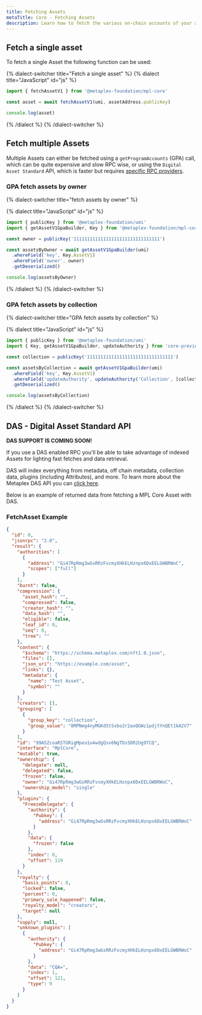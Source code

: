 ```yaml
---
title: Fetching Assets
metaTitle: Core - Fetching Assets
description: Learn how to fetch the various on-chain accounts of your assets on Core
---
```


## Fetch a single asset

To fetch a single Asset the following function can be used:

{% dialect-switcher title="Fetch a single asset" %}
{% dialect title="JavaScript" id="js" %}

```ts
import { fetchAssetV1 } from '@metaplex-foundation/mpl-core'

const asset = await fetchAssetV1(umi, assetAddress.publicKey)

console.log(asset)
```

{% /dialect %}
{% /dialect-switcher %}

## Fetch multiple Assets

Multiple Assets can either be fetched using a `getProgramAccounts` (GPA) call, which can be quite expensive and slow RPC wise, or using the `Digital Asset Standard` API, which is faster but requires [specific RPC providers](/rpc-providers).

### GPA fetch assets by owner

{% dialect-switcher title="fetch assets by owner" %}

{% dialect title="JavaScript" id="js" %}

```ts
import { publicKey } from '@metaplex-foundation/umi'
import { getAssetV1GpaBuilder, Key } from '@metaplex-foundation/mpl-core'

const owner = publicKey('11111111111111111111111111111111')

const assetsByOwner = await getAssetV1GpaBuilder(umi)
  .whereField('key', Key.AssetV1)
  .whereField('owner', owner)
  .getDeserialized()

console.log(assetsByOwner)
```

{% /dialect %}
{% /dialect-switcher %}

### GPA fetch assets by collection

{% dialect-switcher title="GPA fetch assets by collection" %}

{% dialect title="JavaScript" id="js" %}

```ts
import { publicKey } from '@metaplex-foundation/umi'
import { Key, getAssetV1GpaBuilder, updateAuthority } from 'core-preview'

const collection = publicKey('11111111111111111111111111111111')

const assetsByCollection = await getAssetV1GpaBuilder(umi)
  .whereField('key', Key.AssetV1)
  .whereField('updateAuthority', updateAuthority('Collection', [collection]))
  .getDeserialized()

console.log(assetsByCollection)
```

{% /dialect %}
{% /dialect-switcher %}

## DAS - Digital Asset Standard API

**DAS SUPPORT IS COMING SOON!**

If you use a DAS enabled RPC you'll be able to take advantage of indexed Assets for lighting fast fetches and data retrieval.

DAS will index everything from metadata, off chain metadata, collection data, plugins (including Attributes), and more. To learn more about the Metaplex DAS API you can [click here](/das-api).

Below is an example of returned data from fetching a MPL Core Asset with DAS.

### FetchAsset Example

```json
{
  "id": 0,
  "jsonrpc": "2.0",
  "result": {
    "authorities": [
      {
        "address": "Gi47RpRmg3wGsRRzFvcmyXHkELHznpx6DxEELGWBRWoC",
        "scopes": ["full"]
      }
    ],
    "burnt": false,
    "compression": {
      "asset_hash": "",
      "compressed": false,
      "creator_hash": "",
      "data_hash": "",
      "eligible": false,
      "leaf_id": 0,
      "seq": 0,
      "tree": ""
    },
    "content": {
      "$schema": "https://schema.metaplex.com/nft1.0.json",
      "files": [],
      "json_uri": "https://example.com/asset",
      "links": {},
      "metadata": {
        "name": "Test Asset",
        "symbol": ""
      }
    },
    "creators": [],
    "grouping": [
      {
        "group_key": "collection",
        "group_value": "8MPNmg4nyMGKdStSxbo2r2aoQGWz1pdjtYnQEt1kA2V7"
      }
    ],
    "id": "99A5ZcoaRSTGRigMpeu1u4wdgQsv6NgTDs5DR2Ug9TCQ",
    "interface": "MplCore",
    "mutable": true,
    "ownership": {
      "delegate": null,
      "delegated": false,
      "frozen": false,
      "owner": "Gi47RpRmg3wGsRRzFvcmyXHkELHznpx6DxEELGWBRWoC",
      "ownership_model": "single"
    },
    "plugins": {
      "FreezeDelegate": {
        "authority": {
          "Pubkey": {
            "address": "Gi47RpRmg3wGsRRzFvcmyXHkELHznpx6DxEELGWBRWoC"
          }
        },
        "data": {
          "frozen": false
        },
        "index": 0,
        "offset": 119
      }
    },
    "royalty": {
      "basis_points": 0,
      "locked": false,
      "percent": 0,
      "primary_sale_happened": false,
      "royalty_model": "creators",
      "target": null
    },
    "supply": null,
    "unknown_plugins": [
      {
        "authority": {
          "Pubkey": {
            "address": "Gi47RpRmg3wGsRRzFvcmyXHkELHznpx6DxEELGWBRWoC"
          }
        },
        "data": "CQA=",
        "index": 1,
        "offset": 121,
        "type": 9
      }
    ]
  }
}
```
